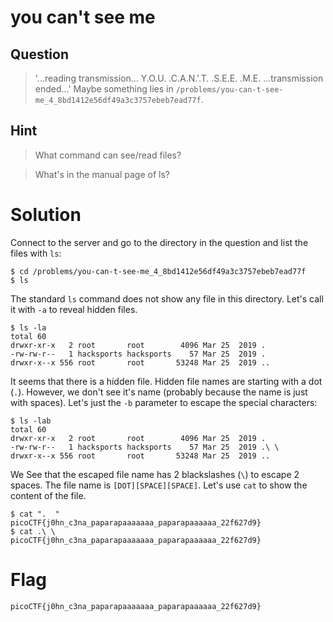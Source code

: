 # you can't see me
## Question
> '...reading transmission... Y.O.U. .C.A.N.'.T. .S.E.E. .M.E. ...transmission ended...' Maybe something lies in `/problems/you-can-t-see-me_4_8bd1412e56df49a3c3757ebeb7ead77f`.

## Hint
>What command can see/read files?

>What's in the manual page of ls?

# Solution
Connect to the server and go to the directory in the question and list the files with `ls`:
~~~~
$ cd /problems/you-can-t-see-me_4_8bd1412e56df49a3c3757ebeb7ead77f
$ ls
~~~~

The standard `ls` command does not show any file in this directory. Let's call it with `-a` to reveal hidden files.
~~~~
$ ls -la
total 60
drwxr-xr-x   2 root       root        4096 Mar 25  2019 .
-rw-rw-r--   1 hacksports hacksports    57 Mar 25  2019 .  
drwxr-x--x 556 root       root       53248 Mar 25  2019 ..
~~~~

It seems that there is a hidden file. Hidden file names are starting with a dot (`.`). However, we don't see it's name (probably because the name is just with spaces). Let's just the `-b` parameter to escape the special characters:
~~~~
$ ls -lab
total 60
drwxr-xr-x   2 root       root        4096 Mar 25  2019 .
-rw-rw-r--   1 hacksports hacksports    57 Mar 25  2019 .\ \ 
drwxr-x--x 556 root       root       53248 Mar 25  2019 ..
~~~~

We See that the escaped file name has 2 blackslashes (`\`) to escape 2 spaces. The file name is `[DOT][SPACE][SPACE]`. Let's use `cat` to show the content of the file.
~~~~
$ cat ".  "
picoCTF{j0hn_c3na_paparapaaaaaaa_paparapaaaaaa_22f627d9}
$ cat .\ \ 
picoCTF{j0hn_c3na_paparapaaaaaaa_paparapaaaaaa_22f627d9}
~~~~

# Flag
`picoCTF{j0hn_c3na_paparapaaaaaaa_paparapaaaaaa_22f627d9}`
